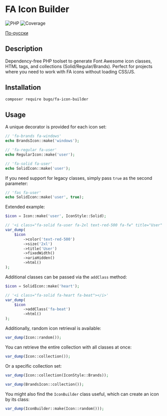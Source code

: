 # FA Icon Builder

![PHP](https://img.shields.io/badge/PHP-^8.1-blue.svg?style=flat)
![Coverage](https://badgen.net/coveralls/c/github/dragomano/fa-icon-builder/main)

[По-русски](README.ru.md)

## Description

Dependency-free PHP toolset to generate Font Awesome icon classes, HTML tags, and collections (Solid/Regular/Brands). Perfect for projects where you need to work with FA icons without loading CSS/JS.

## Installation

```bash
composer require bugo/fa-icon-builder
```

## Usage

A unique decorator is provided for each icon set:

```php
// 'fa-brands fa-windows'
echo BrandsIcon::make('windows');

// 'fa-regular fa-user'
echo RegularIcon::make('user');

// 'fa-solid fa-user'
echo SolidIcon::make('user');
```

If you need support for legacy classes, simply pass `true` as the second parameter:

```php
// 'fas fa-user'
echo SolidIcon::make('user', true);
```

Extended example:

```php
$icon = Icon::make('user', IconStyle::Solid);

// '<i class="fa-solid fa-user fa-2xl text-red-500 fa-fw" title="User" aria-hidden="true"></i>'
var_dump(
    $icon
        ->color('text-red-500')
        ->size('2xl')
        ->title('User')
        ->fixedWidth()
        ->ariaHidden()
        ->html()
);
```

Additional classes can be passed via the `addClass` method:

```php
$icon = SolidIcon::make('heart');

// '<i class="fa-solid fa-heart fa-beat"></i>'
var_dump(
    $icon
        ->addClass('fa-beat')
        ->html()
);
```

Additionally, random icon retrieval is available:

```php
var_dump(Icon::random());
```

You can retrieve the entire collection with all classes at once:

```php
var_dump(Icon::collection());
```

Or a specific collection set:

```php
var_dump(Icon::collection(IconStyle::Brands));

var_dump(BrandsIcon::collection());
```

You might also find the `IconBuilder` class useful, which can create an icon by its class:

```php
var_dump(IconBuilder::make(Icon::random()));
```
